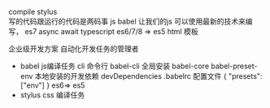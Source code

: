 compile
  stylus  
  写的代码跟运行的代码是两码事
  js
  babel 让我们的js 可以使用最新的技术来编写，
  es7 async await 
  typescript 
  es6/7/8 => es5 
  html
  模板 

企业级开发方案
  自动化开发任务的管理者
  - babel js编译任务
  cli 命令行
  babel-cli 全局安装
  babel-core babel-preset-env 本地安装的开发依赖 devDependencies
  .babelrc 配置文件 
  {
    "presets": ["env"]
  }
  es6=> es5 
- stylus css 编译任务
